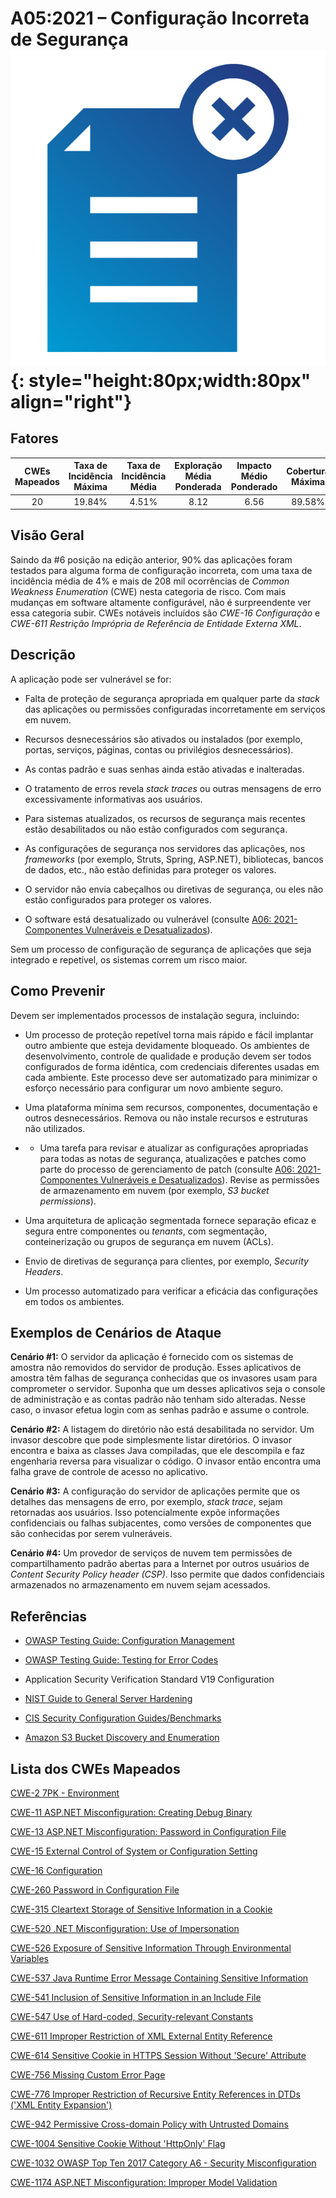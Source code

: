 # A05:2021 – Configuração Incorreta de Segurança    ![icon](assets/TOP_10_Icons_Final_Security_Misconfiguration.png){: style="height:80px;width:80px" align="right"}

## Fatores

| CWEs Mapeados | Taxa de Incidência Máxima | Taxa de Incidência Média | Exploração Média Ponderada | Impacto Médio Ponderado | Cobertura Máxima | Cobertura Média | Total de ocorrências | Total de CVEs |
|:-------------:|:-------------------------:|:------------------------:|:--------------------------:|:-----------------------:|:----------------:|:---------------:|:--------------------:|:-------------:|
| 20            | 19.84%                    | 4.51%                    | 8.12                       | 6.56                    | 89.58%           | 44.84%          | 208,387              | 789           |

## Visão Geral

Saindo da #6 posição na edição anterior, 90% das aplicações foram testados
para alguma forma de configuração incorreta, com uma taxa de incidência
média de 4% e mais de 208 mil ocorrências de _Common Weakness Enumeration_ (CWE)
nesta categoria de risco. Com mais mudanças em software altamente configurável,
não é surpreendente ver essa categoria subir. CWEs notáveis incluídos são
*CWE-16 Configuração* e *CWE-611 Restrição Imprópria de Referência de Entidade Externa XML*.

## Descrição 

A aplicação pode ser vulnerável se for:

- Falta de proteção de segurança apropriada em qualquer parte
    da _stack_ das aplicações ou permissões configuradas incorretamente
    em serviços em nuvem.

- Recursos desnecessários são ativados ou instalados (por exemplo,
    portas, serviços, páginas, contas ou privilégios desnecessários).

- As contas padrão e suas senhas ainda estão ativadas e inalteradas.

- O tratamento de erros revela _stack traces_ ou outras
    mensagens de erro excessivamente informativas aos usuários.

- Para sistemas atualizados, os recursos de segurança mais recentes
    estão desabilitados ou não estão configurados com segurança.

- As configurações de segurança nos servidores das aplicações, nos
    _frameworks_ (por exemplo, Struts, Spring, ASP.NET), bibliotecas,
    bancos de dados, etc., não estão definidas para proteger os valores.

- O servidor não envia cabeçalhos ou diretivas de segurança, ou eles
    não estão configurados para proteger os valores.

- O software está desatualizado ou vulnerável (consulte
  [A06: 2021-Componentes Vulneráveis e Desatualizados](A06_2021-Vulnerable_and_Outdated_Components.pt_BR.md)).

Sem um processo de configuração de segurança de aplicações que seja integrado e
repetível, os sistemas correm um risco maior.

## Como Prevenir

Devem ser implementados processos de instalação segura, incluindo:

- Um processo de proteção repetível torna mais rápido e fácil implantar
    outro ambiente que esteja devidamente bloqueado. Os ambientes de
    desenvolvimento, controle de qualidade e produção devem ser todos
    configurados de forma idêntica, com credenciais diferentes usadas
    em cada ambiente. Este processo deve ser automatizado para minimizar
    o esforço necessário para configurar um novo ambiente seguro.

- Uma plataforma mínima sem recursos, componentes, documentação e outros
    desnecessários. Remova ou não instale recursos e estruturas não utilizados.

- - Uma tarefa para revisar e atualizar as configurações apropriadas para todas
    as notas de segurança, atualizações e patches como parte do processo de
    gerenciamento de patch (consulte
    [A06: 2021-Componentes Vulneráveis e Desatualizados](A06_2021-Vulnerable_and_Outdated_Components.pt_BR.md)).
    Revise as permissões de armazenamento em nuvem (por exemplo, _S3 bucket permissions_).

- Uma arquitetura de aplicação segmentada fornece separação eficaz e
    segura entre componentes ou _tenants_, com segmentação,
    conteinerização ou grupos de segurança em nuvem (ACLs).

- Envio de diretivas de segurança para clientes, por exemplo, _Security Headers_.

- Um processo automatizado para verificar a eficácia das configurações
    em todos os ambientes.

## Exemplos de Cenários de Ataque

**Cenário #1:** O servidor da aplicação é fornecido com os sistemas de amostra
não removidos do servidor de produção. Esses aplicativos de amostra têm
falhas de segurança conhecidas que os invasores usam para comprometer o
servidor. Suponha que um desses aplicativos seja o console de administração
e as contas padrão não tenham sido alteradas. Nesse caso, o invasor
efetua login com as senhas padrão e assume o controle.

**Cenário #2:** A listagem do diretório não está desabilitada no servidor.
Um invasor descobre que pode simplesmente listar diretórios. O invasor
encontra e baixa as classes Java compiladas, que ele descompila e
faz engenharia reversa para visualizar o código. O invasor então
encontra uma falha grave de controle de acesso no aplicativo.

**Cenário #3:** A configuração do servidor de aplicações permite que os
detalhes das mensagens de erro, por exemplo, _stack trace_, sejam retornadas
aos usuários. Isso potencialmente expõe informações confidenciais ou falhas
subjacentes, como versões de componentes que são conhecidas por serem vulneráveis.

**Cenário #4:** Um provedor de serviços de nuvem tem permissões de
compartilhamento padrão abertas para a Internet por outros usuários de
_Content Security Policy header (CSP)_. Isso permite que dados confidenciais
armazenados no armazenamento em nuvem sejam acessados.

## Referências

-   [OWASP Testing Guide: Configuration
    Management](https://owasp.org/www-project-web-security-testing-guide/latest/4-Web_Application_Security_Testing/02-Configuration_and_Deployment_Management_Testing/README)

-   [OWASP Testing Guide: Testing for Error Codes](https://owasp.org/www-project-web-security-testing-guide/stable/4-Web_Application_Security_Testing/08-Testing_for_Error_Handling/01-Testing_For_Improper_Error_Handling)

-   Application Security Verification Standard V19 Configuration

-   [NIST Guide to General Server
    Hardening](https://csrc.nist.gov/publications/detail/sp/800-123/final)

-   [CIS Security Configuration
    Guides/Benchmarks](https://www.cisecurity.org/cis-benchmarks/)

-   [Amazon S3 Bucket Discovery and
    Enumeration](https://blog.websecurify.com/2017/10/aws-s3-bucket-discovery.html)

## Lista dos CWEs Mapeados

[CWE-2 7PK - Environment](https://cwe.mitre.org/data/definitions/2.html)

[CWE-11 ASP.NET Misconfiguration: Creating Debug Binary](https://cwe.mitre.org/data/definitions/11.html)

[CWE-13 ASP.NET Misconfiguration: Password in Configuration File](https://cwe.mitre.org/data/definitions/13.html)

[CWE-15 External Control of System or Configuration Setting](https://cwe.mitre.org/data/definitions/15.html)

[CWE-16 Configuration](https://cwe.mitre.org/data/definitions/16.html)

[CWE-260 Password in Configuration File](https://cwe.mitre.org/data/definitions/260.html)

[CWE-315 Cleartext Storage of Sensitive Information in a Cookie](https://cwe.mitre.org/data/definitions/315.html)

[CWE-520 .NET Misconfiguration: Use of Impersonation](https://cwe.mitre.org/data/definitions/520.html)

[CWE-526 Exposure of Sensitive Information Through Environmental Variables](https://cwe.mitre.org/data/definitions/526.html)

[CWE-537 Java Runtime Error Message Containing Sensitive Information](https://cwe.mitre.org/data/definitions/537.html)

[CWE-541 Inclusion of Sensitive Information in an Include File](https://cwe.mitre.org/data/definitions/541.html)

[CWE-547 Use of Hard-coded, Security-relevant Constants](https://cwe.mitre.org/data/definitions/547.html)

[CWE-611 Improper Restriction of XML External Entity Reference](https://cwe.mitre.org/data/definitions/611.html)

[CWE-614 Sensitive Cookie in HTTPS Session Without 'Secure' Attribute](https://cwe.mitre.org/data/definitions/614.html)

[CWE-756 Missing Custom Error Page](https://cwe.mitre.org/data/definitions/756.html)

[CWE-776 Improper Restriction of Recursive Entity References in DTDs ('XML Entity Expansion')](https://cwe.mitre.org/data/definitions/776.html)

[CWE-942 Permissive Cross-domain Policy with Untrusted Domains](https://cwe.mitre.org/data/definitions/942.html)

[CWE-1004 Sensitive Cookie Without 'HttpOnly' Flag](https://cwe.mitre.org/data/definitions/1004.html)

[CWE-1032 OWASP Top Ten 2017 Category A6 - Security Misconfiguration](https://cwe.mitre.org/data/definitions/1032.html)

[CWE-1174 ASP.NET Misconfiguration: Improper Model Validation](https://cwe.mitre.org/data/definitions/1174.html)
